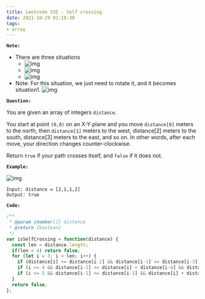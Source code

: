 ```yaml
---
title: Leetcode 335 - Self crossing
date: 2021-10-29 01:18:38
tags:
- array
---
```

**`Note:`**
- There are three situations
  - ![img](https://i.imgur.com/kgqznCF.png)
  - ![img](https://i.imgur.com/93sgyGU.png)
  - ![img](https://i.imgur.com/lQXH4YA.png)
- Note: For this situation, we just need to rotate it, and it becomes situation1.
  ![img](https://i.imgur.com/TP055HT.png)

**`Question:`**

You are given an array of integers `distance`.

You start at point `(0,0)` on an X-Y plane and you move `distance[0]` meters to the north, then `distance[1]` meters to the west, distance[2] meters to the south, distance[3] meters to the east, and so on. In other words, after each move, your direction changes counter-clockwise.

Return `true` if your path crosses itself, and `false` if it does not.

**`Example:`**

![img](https://assets.leetcode.com/uploads/2021/03/14/selfcross1-plane.jpg)
```
Input: distance = [2,1,1,2]
Output: true
```

**`Code:`**
```javascript
/**
 * @param {number[]} distance
 * @return {boolean}
 */
var isSelfCrossing = function(distance) {
  const len = distance.length;
  if(len < 4) return false;
  for (let i = 3; i < len; i++) {
    if (distance[i] >= distance[i-2] && distance[i-1] <= distance[i-3]) return true;
    if (i >= 4 && distance[i-2] <= distance[i] + distance[i-4] && distance[i-3] === distance[i-1]) return true;
    if (i >= 5 && distance[i-1] <= distance[i-3] && distance[i] + distance[i-4] >= distance[i-2] && distance[i-2] > distance[i-4] && distance[i-1] + distance[i-5] >= distance[i-3]) return true;
  }
  return false;
};
```